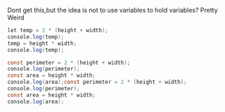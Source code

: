 
Dont get this,but the idea is not to use variables to hold variables? Pretty Weird

```java
let temp = 2 * (height + width);
console.log(temp);
temp = height * width;
console.log(temp);
```

```java
const perimeter = 2 * (height + width);
console.log(perimeter);
const area = height * width;
console.log(area);const perimeter = 2 * (height + width);
console.log(perimeter);
const area = height * width;
console.log(area);
```